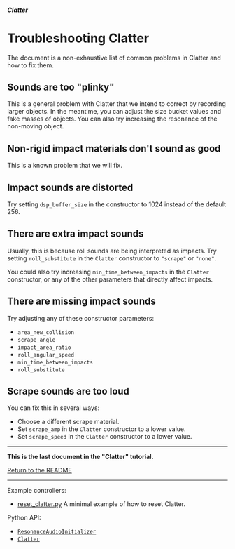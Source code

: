 ##### Clatter

# Troubleshooting Clatter

The document is a non-exhaustive list of common problems in Clatter and how to fix them.

## Sounds are too "plinky"

This is a general problem with Clatter that we intend to correct by recording larger objects. In the meantime, you can adjust the size bucket values and fake masses of objects. You can also try increasing the resonance of the non-moving object.

## Non-rigid impact materials don't sound as good

This is a known problem that we will fix.

## Impact sounds are distorted

Try setting `dsp_buffer_size` in the constructor to 1024 instead of the default 256.

## There are extra impact sounds

Usually, this is because roll sounds are being interpreted as impacts. Try setting `roll_substitute` in the `Clatter` constructor to `"scrape"` or `"none"`.

You could also try increasing `min_time_between_impacts` in the `Clatter` constructor, or any of the other parameters that directly affect impacts.

## There are missing impact sounds

Try adjusting any of these constructor parameters:

- `area_new_collision`
- `scrape_angle`
- `impact_area_ratio`
- `roll_angular_speed`
- `min_time_between_impacts`
- `roll_substitute`

## Scrape sounds are too loud

You can fix this in several ways:

- Choose a different scrape material.
- Set `scrape_amp` in the `Clatter` constructor to a lower value.
- Set `scrape_speed` in the `Clatter` constructor to a lower value.

***

**This is the last document in the "Clatter" tutorial.**

[Return to the README](../../../README.md)

***

Example controllers:

- [reset_clatter.py](https://github.com/threedworld-mit/tdw/blob/master/Python/example_controllers/clatter/reset_clatter.py) A minimal example of how to reset Clatter.

Python API:

- [`ResonanceAudioInitializer`](../../python/add_ons/resonance_audio_intializer.md)
- [`Clatter`](../../python/add_ons/clatter.md)